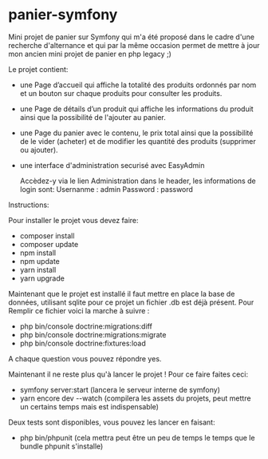 # panier-symfony

Mini projet de panier sur Symfony qui m'a été proposé dans le cadre d'une recherche d'alternance et qui par la même occasion permet de mettre à jour
mon ancien mini projet de panier en php legacy ;)

Le projet contient:

- une Page d’accueil qui affiche la totalité des produits ordonnés par nom et un bouton sur chaque produits pour consulter les produits.
- une Page de détails d’un produit qui affiche les informations du produit ainsi que la possibilité de l'ajouter au panier.
- une Page du panier avec le contenu, le prix total ainsi que la possibilité de le vider (acheter) et de modifier les quantité des produits (supprimer ou ajouter).
- une interface d'administration securisé avec EasyAdmin 
  
  Accèdez-y via le lien Administration dans le header, les informations de login sont:
  Usernanme : admin
  Password : password


Instructions:

Pour installer le projet vous devez faire:
- composer install
- composer update
- npm install
- npm update
- yarn install
- yarn upgrade

Maintenant que le projet est installé il faut mettre en place la base de données, utilisant sqlite pour ce projet un fichier .db est déjà présent.
Pour Remplir ce fichier voici la marche à suivre :

- php bin/console doctrine:migrations:diff
- php bin/console doctrine:migrations:migrate
- php bin/console doctrine:fixtures:load

A chaque question vous pouvez répondre yes.

Maintenant il ne reste plus qu'à lancer le projet ! Pour ce faire faites ceci:
- symfony server:start (lancera le serveur interne de symfony)
- yarn encore dev --watch (compilera les assets du projets, peut mettre un certains temps mais est indispensable)

Deux tests sont disponibles, vous pouvez les lancer en faisant:
- php bin/phpunit (cela mettra peut être un peu de temps le temps que le bundle phpunit s'installe)

